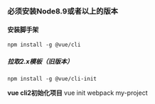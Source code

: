 ### 必须安装Node8.9或者以上的版本
#### 安装脚手架
    npm install -g @vue/cli
##### 拉取2.x模板（旧版本）
    npm install -g @vue/cli-init
    
**vue cli2初始化项目**
    vue init webpack my-project